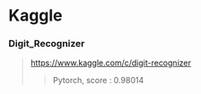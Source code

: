 # Kaggle
### Digit_Recognizer
> https://www.kaggle.com/c/digit-recognizer
>> Pytorch, score : 0.98014 
